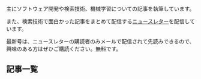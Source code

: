 主にソフトウェア開発や検索技術、機械学習についての記事を執筆しています。

また、検索技術で面白かった記事をまとめて配信する[ニュースレター](https://searchengineeringnewsletter.substack.com/)を配信しています。

最新号は、ニュースレターの購読者のみメールで配信されて先読みできるので、興味のある方はぜひご購読ください。無料です。

## 記事一覧
